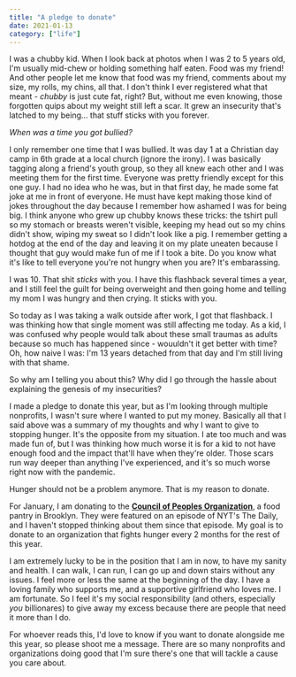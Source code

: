 ```yaml
---
title: "A pledge to donate"
date: 2021-01-13
category: ["life"]
---
```


I was a chubby kid. When I look back at photos when I was 2 to 5 years old, I'm usually mid-chew or holding something half eaten. Food was my friend! And other people let me know that food was my friend, comments about my size, my rolls, my chins, all that. I don't think I ever registered what that meant - *chubby* is just cute fat, right? But, without me even knowing, those forgotten quips about my weight still left a scar. It grew an insecurity that's latched to my being... that stuff sticks with you forever. 

*When was a time you got bullied?*

I only remember one time that I was bullied. It was day 1 at a Christian day camp in 6th grade at a local church (ignore the irony). I was basically tagging along a friend's youth group, so they all knew each other and I was meeting them for the first time. Everyone was pretty friendly except for this one guy. I had no idea who he was, but in that first day, he made some fat joke at me in front of everyone. He must have kept making those kind of jokes throughout the day because I remember how ashamed I was for being big. I think anyone who grew up chubby knows these tricks: the tshirt pull so my stomach or breasts weren't visible, keeping my head out so my chins didn't show, wiping my sweat so I didn't look like a pig. I remember getting a hotdog at the end of the day and leaving it on my plate uneaten because I thought that guy would make fun of me if I took a bite. Do you know what it's like to tell everyone you're not hungry when you are? It's embarassing.

I was 10. That shit *sticks* with you. I have this flashback several times a year, and I still feel the guilt for being overweight and then going home and telling my mom I was hungry and then crying. It sticks with you. 

So today as I was taking a walk outside after work, I got that flashback. I was thinking how that single moment was still affecting me today. As a kid, I was confused why people would talk about these small traumas as adults because so much has happened since - wouuldn't it get better with time? Oh, how naive I was: I'm 13 years detached from that day and I'm still living with that shame.

So why am I telling you about this? Why did I go through the hassle about explaining the genesis of my insecurities? 

I made a pledge to donate this year, but as I'm looking through multiple nonprofits, I wasn't sure where I wanted to put my money. Basically all that I said above was a summary of my thoughts and why I want to give to stopping hunger. It's the opposite from my situation. I ate too much and was made fun of, but I was thinking how much worse it is for a kid to not have enough food and the impact that'll have when they're older. Those scars run way deeper than anything I've experienced, and it's so much worse right now with the pandemic. 

Hunger should not be a problem anymore. That is my reason to donate. 

For January, I am donating to the [**Council of Peoples Organization**](https://copo.org/), a food pantry in Brooklyn. They were featured on an episode of NYT's The Daily, and I haven't stopped thinking about them since that episode. My goal is to donate to an organization that fights hunger every 2 months for the rest of this year. 

I am extremely lucky to be in the position that I am in now, to have my sanity and health. I can walk, I can run, I can go up and down stairs without any issues. I feel more or less the same at the beginning of the day. I have a loving family who supports me, and a supportive girlfriend who loves me. I am fortunate. So I feel it's my social responsibility (and others, especially *you* billionares) to give away my excess because there are people that need it more than I do. 

For whoever reads this, I'd love to know if you want to donate alongside me this year, so please shoot me a message. There are so many nonprofits and organizations doing good that I'm sure there's one that will tackle a cause you care about.